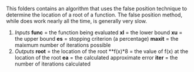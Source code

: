 This folders contains an algorithm that uses the false position technique to determine the location of a root of a function. The false position method, while does work nearly all the time, is generally very slow.
1. *Inputs*
  **func** = the function being evaluated
  **xl** = the lower bound
  **xu** = the upper bound
  **es** = stopping criterion (a percentage)
  **maxit** = the maixmum number of iterations possible
2. *Outputs*
  **root** = the location of the root
  **f(x)*8 = the value of f(x) at the location of the root
  **ea** = the calculated approximate error
  **iter** = the number of iterations calculated
  
